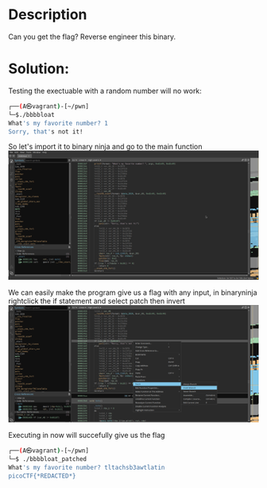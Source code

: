 
# Description

Can you get the flag?
Reverse engineer this binary.

# Solution:

Testing the exectuable with a random number will no work:

```bash
┌──(A㉿vagrant)-[~/pwn]
└─$./bbbbloat
What's my favorite number? 1
Sorry, that's not it!
```

So let's import it to binary ninja and go to the main function
![img](img/1.png)

We can easily make the program give us a flag with any input, in binaryninja rightclick the if statement and select patch then invert
![img](img/2.png)

Executing in now will succefully give us the flag
```bash
┌──(A㉿vagrant)-[~/pwn]
└─$ ./bbbbloat_patched
What's my favorite number? tltachsb3awtlatin
picoCTF{*REDACTED*}
```
